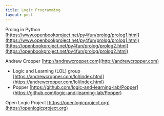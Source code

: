 ```yaml
---
title: Logic Programming
layout: post
---
```


Prolog in Python [https://www.openbookproject.net/py4fun/prolog/prolog1.html](https://www.openbookproject.net/py4fun/prolog/prolog1.html) [https://openbookproject.net/py4fun/prolog/prolog2.html](https://openbookproject.net/py4fun/prolog/prolog2.html)

Andrew Cropper [http://andrewcropper.com](http://andrewcropper.com)

* Logic and Learning (LOL) group [https://andrewcropper.com/lol/index.html](https://andrewcropper.com/lol/index.html)
* Popper [https://github.com/logic-and-learning-lab/Popper](https://github.com/logic-and-learning-lab/Popper)

Open Logic Project [https://openlogicproject.org](https://openlogicproject.org)
